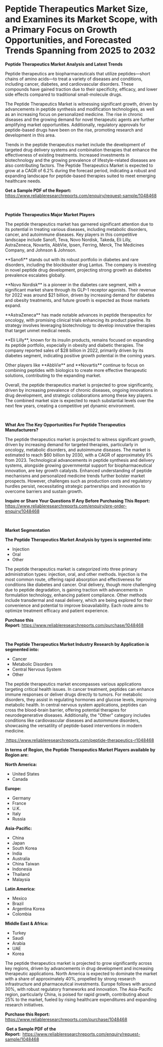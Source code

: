 <p><h1>Peptide Therapeutics Market Size, and Examines its Market Scope, with a Primary Focus on Growth Opportunities, and Forecasted Trends Spanning from 2025 to 2032</h1></p><p><strong>Peptide Therapeutics Market Analysis and Latest Trends</strong></p>
<p><p>Peptide therapeutics are biopharmaceuticals that utilize peptides—short chains of amino acids—to treat a variety of diseases and conditions, including cancer, diabetes, and cardiovascular disorders. These compounds have gained traction due to their specificity, efficacy, and lower side effects compared to traditional small-molecule drugs.</p><p>The Peptide Therapeutics Market is witnessing significant growth, driven by advancements in peptide synthesis and modification technologies, as well as an increasing focus on personalized medicine. The rise in chronic diseases and the growing demand for novel therapeutic agents are further amplifying market opportunities. Additionally, regulatory approvals for peptide-based drugs have been on the rise, promoting research and development in this area.</p><p>Trends in the peptide therapeutics market include the development of targeted drug delivery systems and combination therapies that enhance the effectiveness of existing treatments. Increased investments in biotechnology and the growing prevalence of lifestyle-related diseases are also contributing factors. The Peptide Therapeutics Market is expected to grow at a CAGR of 6.2% during the forecast period, indicating a robust and expanding landscape for peptide-based therapies suited to meet emerging healthcare needs.</p></p>
<p><strong>Get a Sample PDF of the Report:&nbsp;</strong> <a href="https://www.reliableresearchreports.com/enquiry/request-sample/1048468?utm_campaign=3084&utm_medium=2&utm_source=Github&utm_content=ia&utm_term=13042025&utm_id=peptide-therapeutics">https://www.reliableresearchreports.com/enquiry/request-sample/1048468</a></p>
<p>&nbsp;</p>
<p><strong>Peptide Therapeutics Major Market Players</strong></p>
<p><p>The peptide therapeutics market has garnered significant attention due to its potential in treating various diseases, including metabolic disorders, cancer, and autoimmune diseases. Key players in this competitive landscape include Sanofi, Teva, Novo Nordisk, Takeda, Eli Lilly, AstraZeneca, Novartis, AbbVie, Ipsen, Ferring, Merck, The Medicines Company, and Johnson & Johnson.</p><p>**Sanofi** stands out with its robust portfolio in diabetes and rare disorders, including the blockbuster drug Lantus. The company is investing in novel peptide drug development, projecting strong growth as diabetes prevalence escalates globally. </p><p>**Novo Nordisk** is a pioneer in the diabetes care segment, with a significant market share through its GLP-1 receptor agonists. Their revenue for 2022 was around $21 billion, driven by increasing demand for diabetes and obesity treatments, and future growth is expected as those markets expand.</p><p>**AstraZeneca** has made notable advances in peptide therapeutics for oncology, with promising clinical trials enhancing its product pipeline. Its strategy involves leveraging biotechnology to develop innovative therapies that target unmet medical needs.</p><p>**Eli Lilly**, known for its insulin products, remains focused on expanding its peptide portfolio, especially in obesity and diabetic therapies. The company reported sales of $28 billion in 2022, primarily driven by its diabetes segment, indicating positive growth potential in the coming years.</p><p>Other players like **AbbVie** and **Novartis** continue to focus on combining peptides with biologics to create more effective therapeutic solutions, contributing to the expanding market.</p><p>Overall, the peptide therapeutics market is projected to grow significantly, driven by increasing prevalence of chronic diseases, ongoing innovations in drug development, and strategic collaborations among these key players. The combined market size is expected to reach substantial levels over the next few years, creating a competitive yet dynamic environment.</p></p>
<p>&nbsp;</p>
<p><strong>What Are The Key Opportunities For Peptide Therapeutics Manufacturers?</strong></p>
<p><p>The peptide therapeutics market is projected to witness significant growth, driven by increasing demand for targeted therapies, particularly in oncology, metabolic disorders, and autoimmune diseases. The market is estimated to reach $60 billion by 2030, with a CAGR of approximately 9% from 2023. Technological advancements in peptide synthesis and delivery systems, alongside growing governmental support for biopharmaceutical innovation, are key growth catalysts. Enhanced understanding of peptide mechanisms and personalized medicine trends further bolster market prospects. However, challenges such as production costs and regulatory hurdles persist, necessitating strategic partnerships and innovation to overcome barriers and sustain growth.</p></p>
<p><strong>Inquire or Share Your Questions If Any Before Purchasing This Report:</strong> <a href="https://www.reliableresearchreports.com/enquiry/pre-order-enquiry/1048468?utm_campaign=3084&utm_medium=2&utm_source=Github&utm_content=ia&utm_term=13042025&utm_id=peptide-therapeutics">https://www.reliableresearchreports.com/enquiry/pre-order-enquiry/1048468</a></p>
<p>&nbsp;</p>
<p><strong>Market Segmentation</strong></p>
<p><strong>The Peptide Therapeutics Market Analysis by types is segmented into:</strong></p>
<p><ul><li>Injection</li><li>Oral</li><li>Other</li></ul></p>
<p><p>The peptide therapeutics market is categorized into three primary administration types: injection, oral, and other methods. Injection is the most common route, offering rapid absorption and effectiveness for conditions like diabetes and cancer. Oral delivery, though more challenging due to peptide degradation, is gaining traction with advancements in formulation technology, enhancing patient compliance. Other methods include transdermal and nasal delivery, which are being explored for their convenience and potential to improve bioavailability. Each route aims to optimize treatment efficacy and patient experience.</p></p>
<p><strong>Purchase this Report:&nbsp;</strong><a href="https://www.reliableresearchreports.com/purchase/1048468?utm_campaign=3084&utm_medium=2&utm_source=Github&utm_content=ia&utm_term=13042025&utm_id=peptide-therapeutics">https://www.reliableresearchreports.com/purchase/1048468</a></p>
<p>&nbsp;</p>
<p><strong>The Peptide Therapeutics Market Industry Research by Application is segmented into:</strong></p>
<p><ul><li>Cancer</li><li>Metabolic Disorders</li><li>Central Nervous System</li><li>Other</li></ul></p>
<p><p>The peptide therapeutics market encompasses various applications targeting critical health issues. In cancer treatment, peptides can enhance immune responses or deliver drugs directly to tumors. For metabolic disorders, they assist in regulating hormones and glucose levels, improving metabolic health. In central nervous system applications, peptides can cross the blood-brain barrier, offering potential therapies for neurodegenerative diseases. Additionally, the "Other" category includes conditions like cardiovascular diseases and autoimmune disorders, showcasing the versatility of peptide-based interventions in modern medicine.</p></p>
<p><a href="https://www.reliableresearchreports.com/peptide-therapeutics-r1048468?utm_campaign=3084&utm_medium=2&utm_source=Github&utm_content=ia&utm_term=13042025&utm_id=peptide-therapeutics">&nbsp;https://www.reliableresearchreports.com/peptide-therapeutics-r1048468</a></p>
<p><strong>In terms of Region, the Peptide Therapeutics Market Players available by Region are:</strong></p>
<p>
    <p> <strong> North America: </strong>
        <ul>
            <li>United States</li>
            <li>Canada</li>
        </ul>
        </p> 
    <p> <strong> Europe: </strong>
        <ul>
            <li>Germany</li>
            <li>France</li>
            <li>U.K.</li>
            <li>Italy</li>
            <li>Russia</li>
        </ul>
        </p> 
    <p> <strong> Asia-Pacific: </strong>
        <ul>
            <li>China</li>
            <li>Japan</li>
            <li>South Korea</li>
            <li>India</li>
            <li>Australia</li>
            <li>China Taiwan</li>
            <li>Indonesia</li>
            <li>Thailand</li>
            <li>Malaysia</li>
        </ul>
        </p> 
    <p> <strong> Latin America: </strong>
        <ul>
            <li>Mexico</li>
            <li>Brazil</li>
            <li>Argentina Korea</li>
            <li>Colombia</li>
        </ul>
        </p> 
    <p> <strong> Middle East & Africa: </strong>
        <ul>
            <li>Turkey</li>
            <li>Saudi</li>
            <li>Arabia</li>
            <li>UAE</li>
            <li>Korea</li>
        </ul>
    </p>
    </p>
<p><p>The peptide therapeutics market is projected to grow significantly across key regions, driven by advancements in drug development and increasing therapeutic applications. North America is expected to dominate the market with a share of approximately 40%, propelled by strong research infrastructure and pharmaceutical investments. Europe follows with around 30%, with robust regulatory frameworks and innovation. The Asia-Pacific region, particularly China, is poised for rapid growth, contributing about 25% to the market, fueled by rising healthcare expenditures and expanding research initiatives.</p></p>
<p><strong>Purchase this Report: </strong><a href="https://www.reliableresearchreports.com/purchase/1048468?utm_campaign=3084&utm_medium=2&utm_source=Github&utm_content=ia&utm_term=13042025&utm_id=peptide-therapeutics">https://www.reliableresearchreports.com/purchase/1048468</a></p>
<p>&nbsp;<strong>Get a Sample PDF of the Report:&nbsp;&nbsp;</strong><a href="https://www.reliableresearchreports.com/enquiry/request-sample/1048468?utm_campaign=3084&utm_medium=2&utm_source=Github&utm_content=ia&utm_term=13042025&utm_id=peptide-therapeutics">https://www.reliableresearchreports.com/enquiry/request-sample/1048468</a></p>
<p><strong></strong></p>
<p><p></p><p></p><p></p></p>